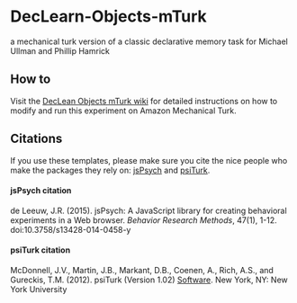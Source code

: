 # DecLearn-Objects-mTurk
a mechanical turk version of a classic declarative memory task for Michael Ullman and Phillip Hamrick


## How to
Visit the [DecLean Objects mTurk wiki][3] for detailed instructions on how to modify and run this experiment on Amazon Mechanical Turk. 

## Citations
If you use these templates, please make sure you cite the nice people who make the packages they rely on: [jsPsych][6] and [psiTurk][7].

#### jsPsych citation
de Leeuw, J.R. (2015). jsPsych: A JavaScript library for creating behavioral experiments in a Web browser. *Behavior Research Methods*, 47(1), 1-12. doi:10.3758/s13428-014-0458-y

#### psiTurk citation
McDonnell, J.V., Martin, J.B., Markant, D.B., Coenen, A., Rich, A.S., and Gureckis, T.M. (2012). psiTurk (Version 1.02) [Software](). New York, NY: New York University

[1]:	http://docs.jspsych.org/
[2]:	https://psiturk.org/
[3]:	https://github.com/kschuler/DecLearn-Objects-mTurk/wiki
[6]:	http://docs.jspsych.org/
[7]:	https://psiturk.org/
